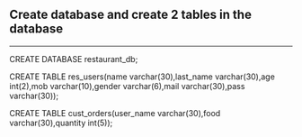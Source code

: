 
Create database and create 2 tables in the database
-----------------------------------------------------------------------------------------------------------------------------------------

------------------------------------------------------------------------------------------------------------------------------------------

CREATE DATABASE restaurant_db;

CREATE TABLE res_users(name varchar(30),last_name varchar(30),age int(2),mob varchar(10),gender varchar(6),mail varchar(30),pass varchar(30));

CREATE TABLE cust_orders(user_name varchar(30),food varchar(30),quantity int(5));
